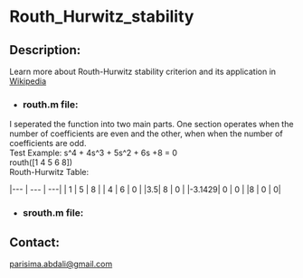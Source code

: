 # Routh_Hurwitz_stability
## Description:
Learn more about Routh-Hurwitz stability criterion and its application in [Wikipedia](https://en.wikipedia.org/wiki/Routh%E2%80%93Hurwitz_stability_criterion ) <br>
- ### routh.m file: <br>
I seperated the function into two main parts. One section operates when the number of coefficients are even and the other, when when the number of coefficients are odd. <br>
Test Example: s^4 + 4s^3 + 5s^2 + 6s +8 = 0 <br>
routh([1 4 5 6 8]) <br>
Routh-Hurwitz Table: <br>

|--- | --- | ---|
| 1 | 5 | 8 |
| 4 | 6 | 0 |
|3.5| 8 | 0 |
|-3.1429| 0 | 0 |
|8 | 0 | 0|
 
- ### srouth.m file:
## Contact:
parisima.abdali@gmail.com
